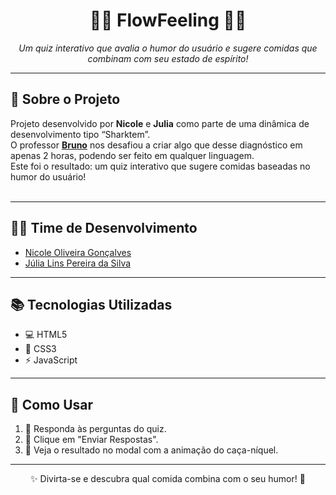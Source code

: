 <h1 align="center">💛💙 FlowFeeling 💙💛</h1>

<p align="center">
  <em>Um quiz interativo que avalia o humor do usuário e sugere comidas que combinam com seu estado de espírito!</em>
</p>

<hr>

## 💙 Sobre o Projeto
<p>
 Projeto desenvolvido por <strong>Nicole</strong> e <strong>Julia</strong> como parte de uma dinâmica de desenvolvimento tipo “Sharktem”.<br>
  O professor <a href="https://github.com/bzsantos" target="_blank"><strong>Bruno</strong></a> nos desafiou a criar algo que desse diagnóstico em apenas 2 horas, podendo ser feito em qualquer linguagem.<br>
  Este foi o resultado: um quiz interativo que sugere comidas baseadas no humor do usuário!<br><br>
</p>

<hr>

## 👩‍💻 Time de Desenvolvimento

- <a href="https://github.com/NicoleOG12" target="_blank">Nicole Oliveira Gonçalves</a>  
- <a href="https://github.com/linsjulia" target="_blank">Júlia Lins Pereira da Silva</a>  

<hr>

## 📚 Tecnologias Utilizadas

- 💻 HTML5  
- 🎨 CSS3  
- ⚡ JavaScript  

<hr>

## 🚀 Como Usar

1. 📝 Responda às perguntas do quiz.  
2. 🎯 Clique em "Enviar Respostas".  
3. 🎰 Veja o resultado no modal com a animação do caça-níquel.  

<hr>

<p align="center">
✨ Divirta-se e descubra qual comida combina com o seu humor! 🎉
</p>
